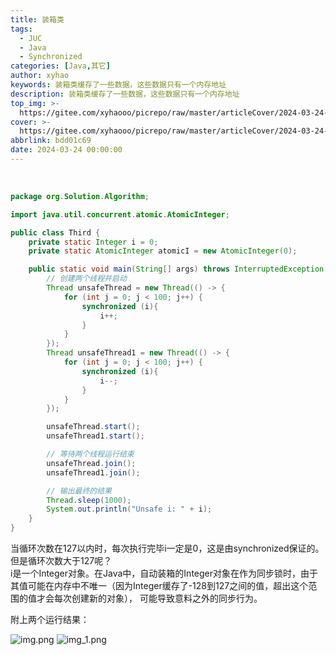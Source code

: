```yaml
---
title: 装箱类
tags:
  - JUC
  - Java
  - Synchronized
categories: [Java,其它]
author: xyhao
keywords: 装箱类缓存了一些数据，这些数据只有一个内存地址
description: 装箱类缓存了一些数据，这些数据只有一个内存地址
top_img: >-
  https://gitee.com/xyhaooo/picrepo/raw/master/articleCover/2024-03-24-lock.png
cover: >-
  https://gitee.com/xyhaooo/picrepo/raw/master/articleCover/2024-03-24-lock.png
abbrlink: bdd01c69
date: 2024-03-24 00:00:00
---
```


<br>

```java
package org.Solution.Algorithm;

import java.util.concurrent.atomic.AtomicInteger;

public class Third {
    private static Integer i = 0;
    private static AtomicInteger atomicI = new AtomicInteger(0);

    public static void main(String[] args) throws InterruptedException {
        // 创建两个线程并启动
        Thread unsafeThread = new Thread(() -> {
            for (int j = 0; j < 100; j++) {
                synchronized (i){
                    i++;
                }
            }
        });
        Thread unsafeThread1 = new Thread(() -> {
            for (int j = 0; j < 100; j++) {
                synchronized (i){
                    i--;
                }
            }
        });

        unsafeThread.start();
        unsafeThread1.start();

        // 等待两个线程运行结束
        unsafeThread.join();
        unsafeThread1.join();

        // 输出最终的结果
        Thread.sleep(1000);
        System.out.println("Unsafe i: " + i);
    }
}
```
当循环次数在127以内时，每次执行完毕i一定是0，这是由synchronized保证的。<br />但是循环次数大于127呢？<br />
i是一个Integer对象。在Java中，自动装箱的Integer对象在作为同步锁时，由于其值可能在内存中不唯一（因为Integer缓存了-128到127之间的值，超出这个范围的值才会每次创建新的对象），
可能导致意料之外的同步行为。

附上两个运行结果：

![img.png](https://gitee.com/xyhaooo/picrepo/raw/master/articleSource/2024-03-24-Integer&synchronized/img.png)
![img_1.png](https://gitee.com/xyhaooo/picrepo/raw/master/articleSource/2024-03-24-Integer&synchronized/img_1.png)


